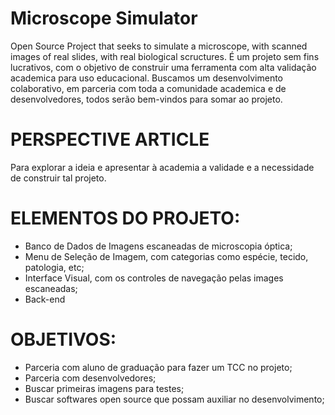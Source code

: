 # Microscope Simulator
Open Source Project that seeks to simulate a microscope, with scanned images of real slides, with real biological scructures. É um projeto sem fins lucrativos, com o objetivo de construir uma ferramenta com alta validação academica para uso educacional. Buscamos um desenvolvimento colaborativo, em parceria com toda a comunidade academica e de desenvolvedores, todos serão bem-vindos para somar ao projeto.

# PERSPECTIVE ARTICLE
Para explorar a ideia e apresentar à academia a validade e a necessidade de construir tal projeto.

# ELEMENTOS DO PROJETO:
- Banco de Dados de Imagens escaneadas de microscopia óptica;
- Menu de Seleção de Imagem, com categorias como espécie, tecido, patologia, etc;
- Interface Visual, com os controles de navegação pelas images escaneadas;
- Back-end

# OBJETIVOS:
- Parceria com aluno de graduação para fazer um TCC no projeto;
- Parceria com desenvolvedores;
- Buscar primeiras imagens para testes;
- Buscar softwares open source que possam auxiliar no desenvolvimento;

